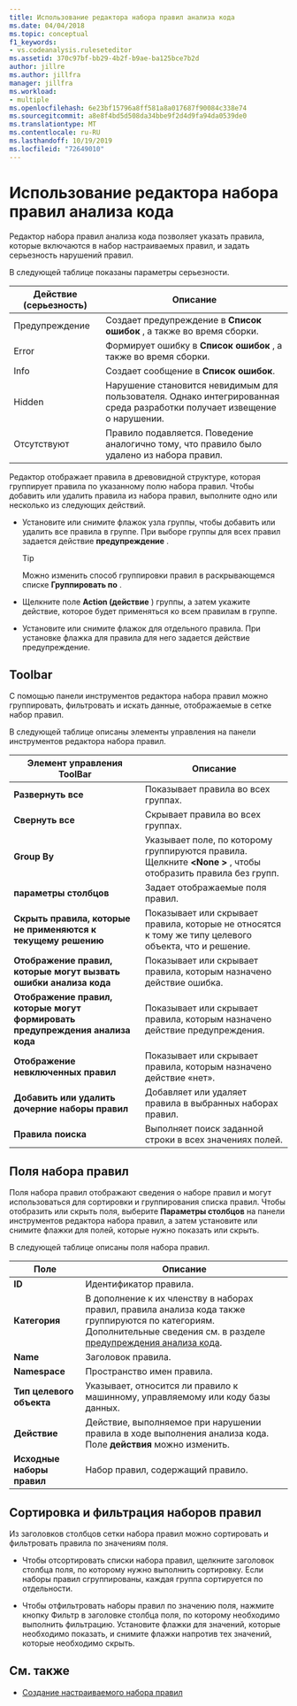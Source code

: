 ```yaml
---
title: Использование редактора набора правил анализа кода
ms.date: 04/04/2018
ms.topic: conceptual
f1_keywords:
- vs.codeanalysis.ruleseteditor
ms.assetid: 370c97bf-bb29-4b2f-b9ae-ba125bce7b2d
author: jillre
ms.author: jillfra
manager: jillfra
ms.workload:
- multiple
ms.openlocfilehash: 6e23bf15796a8ff581a8a017687f90084c338e74
ms.sourcegitcommit: a8e8f4bd5d508da34bbe9f2d4d9fa94da0539de0
ms.translationtype: MT
ms.contentlocale: ru-RU
ms.lasthandoff: 10/19/2019
ms.locfileid: "72649010"
---
```

# <a name="use-the-code-analysis-rule-set-editor"></a>Использование редактора набора правил анализа кода

Редактор набора правил анализа кода позволяет указать правила, которые включаются в набор настраиваемых правил, и задать серьезность нарушений правил.

В следующей таблице показаны параметры серьезности.

|Действие (серьезность)|Описание|
|-|-|
|Предупреждение|Создает предупреждение в **Список ошибок** , а также во время сборки.|
|Error|Формирует ошибку в **Список ошибок** , а также во время сборки.|
|Info|Создает сообщение в **Список ошибок**.|
|Hidden|Нарушение становится невидимым для пользователя. Однако интегрированная среда разработки получает извещение о нарушении.|
|Отсутствуют|Правило подавляется. Поведение аналогично тому, что правило было удалено из набора правил.|

Редактор отображает правила в древовидной структуре, которая группирует правила по указанному полю набора правил. Чтобы добавить или удалить правила из набора правил, выполните одно или несколько из следующих действий.

- Установите или снимите флажок узла группы, чтобы добавить или удалить все правила в группе. При выборе группы для всех правил задается действие **предупреждение** .

   > [!TIP]
   > Можно изменить способ группировки правил в раскрывающемся списке **Группировать по** .

- Щелкните поле **Action (действие** ) группы, а затем укажите действие, которое будет применяться ко всем правилам в группе.

- Установите или снимите флажок для отдельного правила. При установке флажка для правила для него задается действие предупреждение.

## <a name="toolbar"></a>Toolbar

С помощью панели инструментов редактора набора правил можно группировать, фильтровать и искать данные, отображаемые в сетке набор правил.

В следующей таблице описаны элементы управления на панели инструментов редактора набора правил.

|Элемент управления ToolBar|Описание|
|---------------------|-----------------|
|**Развернуть все**|Показывает правила во всех группах.|
|**Свернуть все**|Скрывает правила во всех группах.|
|**Group By**|Указывает поле, по которому группируются правила. Щелкните **\<None >** , чтобы отобразить правила без групп.|
|**параметры столбцов**|Задает отображаемые поля правил.|
|**Скрыть правила, которые не применяются к текущему решению**|Показывает или скрывает правила, которые не относятся к тому же типу целевого объекта, что и решение.|
|**Отображение правил, которые могут вызвать ошибки анализа кода**|Показывает или скрывает правила, которым назначено действие ошибка.|
|**Отображение правил, которые могут формировать предупреждения анализа кода**|Показывает или скрывает правила, которым назначено действие предупреждения.|
|**Отображение невключенных правил**|Показывает или скрывает правила, которым назначено действие «нет».|
|**Добавить или удалить дочерние наборы правил**|Добавляет или удаляет правила в выбранных наборах правил.|
|**Правила поиска**|Выполняет поиск заданной строки в всех значениях полей.|

## <a name="rule-set-fields"></a>Поля набора правил

Поля набора правил отображают сведения о наборе правил и могут использоваться для сортировки и группирования списка правил. Чтобы отобразить или скрыть поля, выберите **Параметры столбцов** на панели инструментов редактора набора правил, а затем установите или снимите флажки для полей, которые нужно показать или скрыть.

В следующей таблице описаны поля набора правил.

|Поле|Описание|
|-----------|-----------------|
|**ID**|Идентификатор правила.|
|**Категория**|В дополнение к их членству в наборах правил, правила анализа кода также группируются по категориям. Дополнительные сведения см. в разделе [предупреждения анализа кода](../code-quality/code-analysis-for-managed-code-warnings.md).|
|**Name**|Заголовок правила.|
|**Namespace**|Пространство имен правила.|
|**Тип целевого объекта**|Указывает, относится ли правило к машинному, управляемому или коду базы данных.|
|**Действие**|Действие, выполняемое при нарушении правила в ходе выполнения анализа кода. Поле **действия** можно изменить.|
|**Исходные наборы правил**|Набор правил, содержащий правило.|

## <a name="sort-and-filter-rule-sets"></a>Сортировка и фильтрация наборов правил

Из заголовков столбцов сетки набора правил можно сортировать и фильтровать правила по значениям поля.

- Чтобы отсортировать списки набора правил, щелкните заголовок столбца поля, по которому нужно выполнить сортировку. Если наборы правил сгруппированы, каждая группа сортируется по отдельности.

- Чтобы отфильтровать наборы правил по значению поля, нажмите кнопку Фильтр в заголовке столбца поля, по которому необходимо выполнить фильтрацию. Установите флажки для значений, которые необходимо показать, и снимите флажки напротив тех значений, которые необходимо скрыть.

## <a name="see-also"></a>См. также

- [Создание настраиваемого набора правил](../code-quality/how-to-create-a-custom-rule-set.md)
